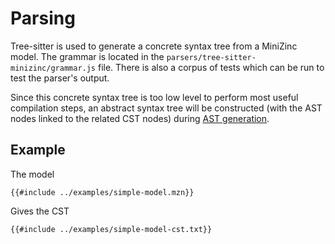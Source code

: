 # Parsing

Tree-sitter is used to generate a concrete syntax tree from a MiniZinc model. The grammar is located in the
`parsers/tree-sitter-minizinc/grammar.js` file. There is also a corpus of tests which can be run to test the parser's
output.

Since this concrete syntax tree is too low level to perform most useful compilation steps, an abstract syntax tree will
be constructed (with the AST nodes linked to the related CST nodes) during [AST generation](./ast/ast.md).

## Example

The model

```mzn
{{#include ../examples/simple-model.mzn}}
```

Gives the CST

```
{{#include ../examples/simple-model-cst.txt}}
```
